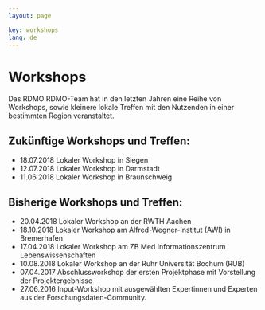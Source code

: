 ```yaml
---
layout: page

key: workshops
lang: de
---
```


Workshops
=========

Das RDMO RDMO-Team hat in den letzten Jahren eine Reihe von Workshops, sowie kleinere lokale Treffen mit den Nutzenden in einer bestimmten Region veranstaltet.


Zukünftige Workshops und Treffen:
---------------------------------

* 18.07.2018 Lokaler Workshop in Siegen
* 12.07.2018 Lokaler Workshop in Darmstadt
* 11.06.2018 Lokaler Workshop in Braunschweig

Bisherige Workshops und Treffen:
--------------------------------

* 20.04.2018 Lokaler Workshop an der RWTH Aachen
* 18.10.2018 Lokaler Workshop am Alfred-Wegner-Institut (AWI) in Bremerhafen
* 17.04.2018 Lokaler Workshop am ZB Med Informationszentrum Lebenswissenschaften
* 10.08.2018 Lokaler Workshop an der Ruhr Universität Bochum (RUB)
* 07.04.2017 Abschlussworkshop der ersten Projektphase mit Vorstellung der Projektergebnisse
* 27.06.2016 Input-Workshop mit ausgewählten Expertinnen und Experten aus der Forschungsdaten-Community.
